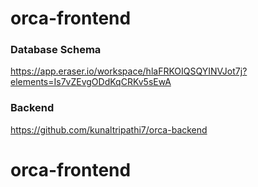 ﻿# orca-frontend

### Database Schema

https://app.eraser.io/workspace/hlaFRKOIQSQYINVJot7j?elements=Is7vZEvgODdKqCRKv5sEwA


### Backend
https://github.com/kunaltripathi7/orca-backend

# orca-frontend
